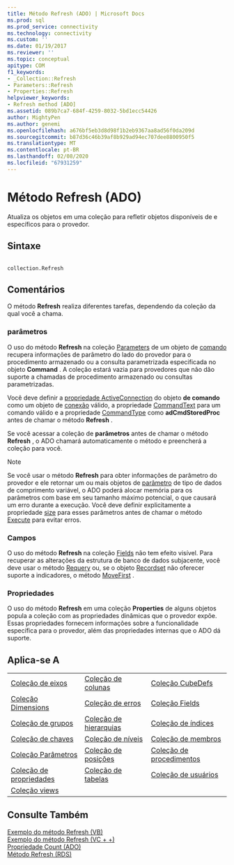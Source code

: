 ```yaml
---
title: Método Refresh (ADO) | Microsoft Docs
ms.prod: sql
ms.prod_service: connectivity
ms.technology: connectivity
ms.custom: ''
ms.date: 01/19/2017
ms.reviewer: ''
ms.topic: conceptual
apitype: COM
f1_keywords:
- _Collection::Refresh
- Parameters::Refresh
- Properties::Refresh
helpviewer_keywords:
- Refresh method [ADO]
ms.assetid: 089b7ca7-684f-4259-8032-5bd1ecc54426
author: MightyPen
ms.author: genemi
ms.openlocfilehash: a676bf5eb3d8d98f1b2eb9367aa8ad56f0da209d
ms.sourcegitcommit: b87d36c46b39af8b929ad94ec707dee8800950f5
ms.translationtype: MT
ms.contentlocale: pt-BR
ms.lasthandoff: 02/08/2020
ms.locfileid: "67931259"
---
```

# <a name="refresh-method-ado"></a>Método Refresh (ADO)
Atualiza os objetos em uma coleção para refletir objetos disponíveis de e específicos para o provedor.  
  
## <a name="syntax"></a>Sintaxe  
  
```  
  
collection.Refresh  
```  
  
## <a name="remarks"></a>Comentários  
 O método **Refresh** realiza diferentes tarefas, dependendo da coleção da qual você a chama.  
  
### <a name="parameters"></a>parâmetros  
 O uso do método **Refresh** na coleção [Parameters](../../../ado/reference/ado-api/parameters-collection-ado.md) de um objeto de [comando](../../../ado/reference/ado-api/command-object-ado.md) recupera informações de parâmetro do lado do provedor para o procedimento armazenado ou a consulta parametrizada especificada no objeto **Command** . A coleção estará vazia para provedores que não dão suporte a chamadas de procedimento armazenado ou consultas parametrizadas.  
  
 Você deve definir a [propriedade ActiveConnection](../../../ado/reference/ado-api/activeconnection-property-ado.md) do objeto **de comando** como um objeto de [conexão](../../../ado/reference/ado-api/connection-object-ado.md) válido, a propriedade [CommandText](../../../ado/reference/ado-api/commandtext-property-ado.md) para um comando válido e a propriedade [CommandType](../../../ado/reference/ado-api/commandtype-property-ado.md) como **adCmdStoredProc** antes de chamar o método **Refresh** .  
  
 Se você acessar a coleção de **parâmetros** antes de chamar o método **Refresh** , o ADO chamará automaticamente o método e preencherá a coleção para você.  
  
> [!NOTE]
>  Se você usar o método **Refresh** para obter informações de parâmetro do provedor e ele retornar um ou mais objetos de [parâmetro](../../../ado/reference/ado-api/parameter-object.md) de tipo de dados de comprimento variável, o ADO poderá alocar memória para os parâmetros com base em seu tamanho máximo potencial, o que causará um erro durante a execução. Você deve definir explicitamente a propriedade [size](../../../ado/reference/ado-api/size-property-ado-parameter.md) para esses parâmetros antes de chamar o método [Execute](../../../ado/reference/ado-api/execute-method-ado-command.md) para evitar erros.  
  
### <a name="fields"></a>Campos  
 O uso do método **Refresh** na coleção [Fields](../../../ado/reference/ado-api/fields-collection-ado.md) não tem efeito visível. Para recuperar as alterações da estrutura de banco de dados subjacente, você deve usar o método [Requery](../../../ado/reference/ado-api/requery-method.md) ou, se o objeto [Recordset](../../../ado/reference/ado-api/recordset-object-ado.md) não oferecer suporte a indicadores, o método [MoveFirst](../../../ado/reference/ado-api/movefirst-movelast-movenext-and-moveprevious-methods-ado.md) .  
  
### <a name="properties"></a>Propriedades  
 O uso do método **Refresh** em uma coleção **Properties** de alguns objetos popula a coleção com as propriedades dinâmicas que o provedor expõe. Essas propriedades fornecem informações sobre a funcionalidade específica para o provedor, além das propriedades internas que o ADO dá suporte.  
  
## <a name="applies-to"></a>Aplica-se A  
  
||||  
|-|-|-|  
|[Coleção de eixos](../../../ado/reference/ado-md-api/axes-collection-ado-md.md)|[Coleção de colunas](../../../ado/reference/adox-api/columns-collection-adox.md)|[Coleção CubeDefs](../../../ado/reference/ado-md-api/cubedefs-collection-ado-md.md)|  
|[Coleção Dimensions](../../../ado/reference/ado-md-api/dimensions-collection-ado-md.md)|[Coleção de erros](../../../ado/reference/ado-api/errors-collection-ado.md)|[Coleção Fields](../../../ado/reference/ado-api/fields-collection-ado.md)|  
|[Coleção de grupos](../../../ado/reference/adox-api/groups-collection-adox.md)|[Coleção de hierarquias](../../../ado/reference/ado-md-api/hierarchies-collection-ado-md.md)|[Coleção de índices](../../../ado/reference/adox-api/indexes-collection-adox.md)|  
|[Coleção de chaves](../../../ado/reference/adox-api/keys-collection-adox.md)|[Coleção de níveis](../../../ado/reference/ado-md-api/levels-collection-ado-md.md)|[Coleção de membros](../../../ado/reference/ado-md-api/members-collection-ado-md.md)|  
|[Coleção Parâmetros](../../../ado/reference/ado-api/parameters-collection-ado.md)|[Coleção de posições](../../../ado/reference/ado-md-api/positions-collection-ado-md.md)|[Coleção de procedimentos](../../../ado/reference/adox-api/procedures-collection-adox.md)|  
|[Coleção de propriedades](../../../ado/reference/ado-api/properties-collection-ado.md)|[Coleção de tabelas](../../../ado/reference/adox-api/tables-collection-adox.md)|[Coleção de usuários](../../../ado/reference/adox-api/users-collection-adox.md)|  
|[Coleção views](../../../ado/reference/adox-api/views-collection-adox.md)|||  
  
## <a name="see-also"></a>Consulte Também  
 [Exemplo do método Refresh (VB)](../../../ado/reference/ado-api/refresh-method-example-vb.md)   
 [Exemplo do método Refresh (VC + +)](../../../ado/reference/ado-api/refresh-method-example-vc.md)   
 [Propriedade Count (ADO)](../../../ado/reference/ado-api/count-property-ado.md)   
 [Método Refresh (RDS)](../../../ado/reference/rds-api/refresh-method-rds.md)
